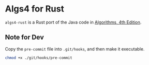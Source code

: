 # Algs4 for Rust

`algs4-rust` is a Rust port of the Java code in [Algorithms, 4th Edition](https://algs4.cs.princeton.edu/).


## Note for Dev
Copy the `pre-commit` file into `.git/hooks`, and then make it executable.

```sh
chmod +x ./git/hooks/pre-commit
```